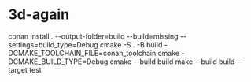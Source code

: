 # 3d-again

conan install . --output-folder=build --build=missing --settings=build_type=Debug
cmake -S . -B build -DCMAKE_TOOLCHAIN_FILE=conan_toolchain.cmake -DCMAKE_BUILD_TYPE=Debug
cmake --build build
make --build build --target test